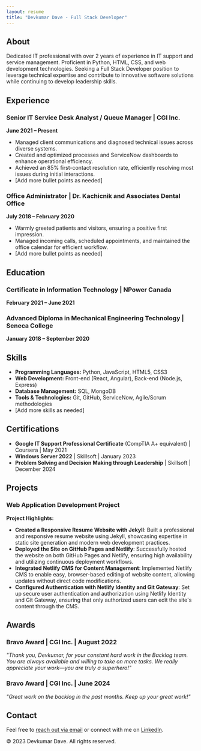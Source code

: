 ```yaml
---
layout: resume
title: "Devkumar Dave - Full Stack Developer"
---
```


## About

Dedicated IT professional with over 2 years of experience in IT support and service management. Proficient in Python, HTML, CSS, and web development technologies. Seeking a Full Stack Developer position to leverage technical expertise and contribute to innovative software solutions while continuing to develop leadership skills.

## Experience

### Senior IT Service Desk Analyst / Queue Manager | CGI Inc.

**June 2021 – Present**

- Managed client communications and diagnosed technical issues across diverse systems.
- Created and optimized processes and ServiceNow dashboards to enhance operational efficiency.
- Achieved an 85% first-contact resolution rate, efficiently resolving most issues during initial interactions.
- [Add more bullet points as needed]

### Office Administrator | Dr. Kachicnik and Associates Dental Office

**July 2018 – February 2020**

- Warmly greeted patients and visitors, ensuring a positive first impression.
- Managed incoming calls, scheduled appointments, and maintained the office calendar for efficient workflow.
- [Add more bullet points as needed]

## Education

### Certificate in Information Technology | NPower Canada

**February 2021 – June 2021**

### Advanced Diploma in Mechanical Engineering Technology | Seneca College

**January 2018 – September 2020**

## Skills

- **Programming Languages:** Python, JavaScript, HTML5, CSS3
- **Web Development:** Front-end (React, Angular), Back-end (Node.js, Express)
- **Database Management:** SQL, MongoDB
- **Tools & Technologies:** Git, GitHub, ServiceNow, Agile/Scrum methodologies
- [Add more skills as needed]

## Certifications

- **Google IT Support Professional Certificate** (CompTIA A+ equivalent) | Coursera | May 2021
- **Windows Server 2022** | Skillsoft | January 2023
- **Problem Solving and Decision Making through Leadership** | Skillsoft | December 2024

## Projects

### Web Application Development Project

**Project Highlights:**

* **Created a Responsive Resume Website with Jekyll**: Built a professional and responsive resume website using Jekyll, showcasing expertise in static site generation and modern web development practices.
* **Deployed the Site on GitHub Pages and Netlify**: Successfully hosted the website on both GitHub Pages and Netlify, ensuring high availability and utilizing continuous deployment workflows.
* **Integrated Netlify CMS for Content Management**: Implemented Netlify CMS to enable easy, browser-based editing of website content, allowing updates without direct code modifications.
* **Configured Authentication with Netlify Identity and Git Gateway**: Set up secure user authentication and authorization using Netlify Identity and Git Gateway, ensuring that only authorized users can edit the site's content through the CMS.

## Awards

### Bravo Award | CGI Inc. | August 2022

*"Thank you, Devkumar, for your constant hard work in the Backlog team. You are always available and willing to take on more tasks. We really appreciate your work—you are truly a superhero!"*

### Bravo Award | CGI Inc. | June 2024

*"Great work on the backlog in the past months. Keep up your great work!"*

## Contact

Feel free to [reach out via email](mailto:devkumardave26@gmail.com) or connect with me on [LinkedIn](https://linkedin.com/in/devkumar-dave).

© 2023 Devkumar Dave. All rights reserved.
